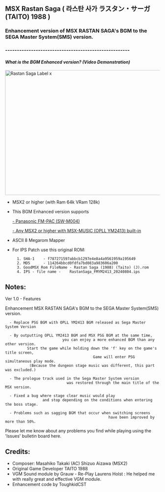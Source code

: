 ## MSX Rastan Saga ( 라스탄 사가 ラスタン・サーガ (TAITO) 1988 ) 
### Enhancement version of MSX RASTAN SAGA's BGM to the SEGA Master System(SMS) version. 
### -----------------------------------------------------


#### *What is the BGM Enhanced version? (Video Demonstration)*

<a data-flickr-embed="true" href="https://youtu.be/PsoX16iqG1c?si=kDK4z3t2kq1uEvcM" title="Rastan Saga Label x"><img src="https://live.staticflickr.com/65535/53894790726_d2f38596e8_z.jpg" width="640" height="406" alt="Rastan Saga Label x"/></a>

- MSX2 or higher (with Ram 64k VRam 128k) 
	
- This BGM Enhanced version supports 

	[- Panasonic FM-PAC (SW-M004)](https://www.msx.org/wiki/Panasoft_SW-M004) 
     
	[- Any MSX2 or higher with MSX-MUSIC (OPLL YM2413) built-in](https://www.msx.org/wiki/MSX-MUSIC)
			    

- ASCII 8 Megarom Mapper
	
- For IPS Patch use this original ROM:

		1. SHA-1	- f787271597abbcb1297e4e8a4a9561959a195649
		2. MD5	  	- 114264bbcd0fdfa7bd083a983606a200
		3. GoodMSX Rom FileName - Rastan Saga (1988) (Taito) (J).rom
		4. IPS - file name - 	RastanSaga_FMYM2413_20240804.ips  
					

## Notes:

Ver 1.0 - Features 

Enhancement MSX RASTAN SAGA's BGM to the SEGA Master System(SMS) version.

      - Replace PSG BGM with OPLL YM2413 BGM released as Sega Master System Version

      - By outputting OPLL YM2413 BGM and MSX PSG BGM at the same time, 
                              you can enjoy a more enhanced BGM than any other version.
              Start the game while holding down the 'f' key on the game's title screen,
                                            Game will enter PSG simultaneous play mode.
               (Because the dungeon stage music was different, this part was excluded.)

	  - The prologue track used in the Sega Master System version 
                                was restored through the main title of the MSX version.
     
      - Fixed a bug where stage clear music would play 
                     and stop depending on the conditions when entering the boss stage.
                
      - Problems such as sagging BGM that occur when switching screens 
                                                   have been improved by more than 50%.




Please let me know about any problems you find while playing using the 'Issues' bulletin board here.
    	

## Credits:

- Composer: Masahiko Takaki (AC) Shizuo Aizawa (MSX2)
- Original Game Developer TAITO 1988
- VGM Sound module by Grauw - Re-Play
  Laurens Holst : He helped me with really great and effective VGM module.
- Enhancement code by ToughkidCST 

